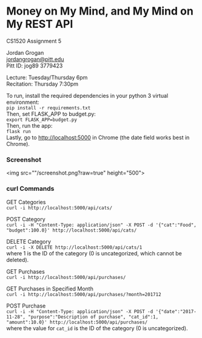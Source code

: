 # Money on My Mind, and My Mind on My REST API

CS1520 Assignment 5

Jordan Grogan  
[jordangrogan@pitt.edu](mailto:jordangrogan@pitt.edu)  
Pitt ID: jog89 3779423

Lecture: Tuesday/Thursday 6pm  
Recitation: Thursday 7:30pm

To run, install the required dependencies in your python 3 virtual environment:  
`pip install -r requirements.txt`  
Then, set FLASK_APP to budget.py:  
`export FLASK_APP=budget.py`  
Then, run the app:  
`flask run`  
Lastly, go to [http://localhost:5000](http://localhost:5000) in Chrome (the date field works best in Chrome).

  
### Screenshot
<img src=""/screenshot.png?raw=true" height="500">


### curl Commands
GET Categories  
`curl -i http://localhost:5000/api/cats/`

POST Category  
`curl -i -H "Content-Type: application/json" -X POST -d '{"cat":"Food", "budget":100.0}' http://localhost:5000/api/cats/`

DELETE Category  
`curl -i -X DELETE http://localhost:5000/api/cats/1`  
where 1 is the ID of the category (0 is uncategorized, which cannot be deleted).

GET Purchases  
`curl -i http://localhost:5000/api/purchases/`

GET Purchases in Specified Month  
`curl -i http://localhost:5000/api/purchases/?month=201712`

POST Purchase  
`curl -i -H "Content-Type: application/json" -X POST -d '{"date":"2017-11-28", "purpose":"Description of purchase", "cat_id":1, "amount":10.0}' http://localhost:5000/api/purchases/`  
where the value for `cat_id` is the ID of the category (0 is uncategorized).
